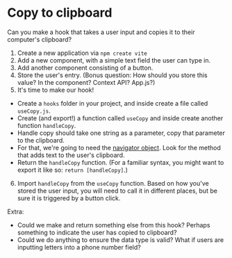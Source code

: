 # Copy to clipboard

Can you make a hook that takes a user input and copies it to their computer's clipboard?

1. Create a new application via `npm create vite`
2. Add a new component, with a simple text field the user can type in.
3. Add another component consisting of a button.
4. Store the user's entry. (Bonus question: How should you store this value? In the component? Context API? App.js?)
5. It's time to make our hook!

- Create a `hooks` folder in your project, and inside create a file called `useCopy.js`.
- Create (and export!) a function called `useCopy` and inside create another function `handleCopy`.
- Handle copy should take one string as a parameter, copy that parameter to the clipboard.
- For that, we're going to need the [navigator object](https://developer.mozilla.org/en-US/docs/Web/API/Navigator/clipboard). Look for the method that adds text to the user's clipboard.
- Return the `handleCopy` function. (For a familiar syntax, you might want to export it like so: `return [handleCopy]`.)

6. Import `handleCopy` from the `useCopy` function. Based on how you've stored the user input, you will need to call it in different places, but be sure it is triggered by a button click.

Extra:

- Could we make and return something else from this hook? Perhaps something to indicate the user has copied to clipboard?
- Could we do anything to ensure the data type is valid? What if users are inputting letters into a phone number field?
